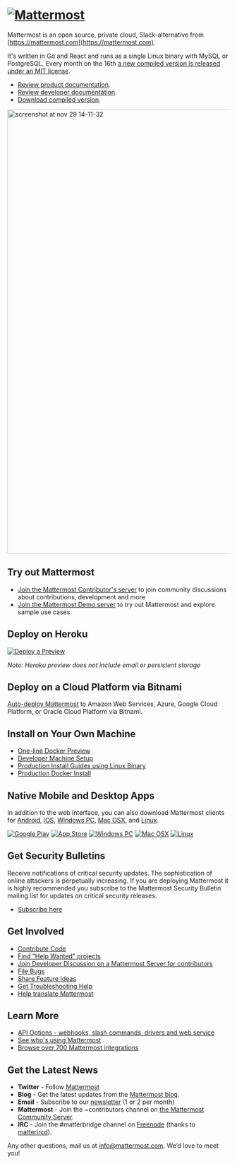 # [![Mattermost](https://user-images.githubusercontent.com/33878967/33095422-7c8aa7a4-ceb8-11e7-810a-4b261fdff6d6.png)](https://mattermost.org)

Mattermost is an open source, private cloud, Slack-alternative from [https://mattermost.com](https://mattermost.com).

It's written in Go and React and runs as a single Linux binary with MySQL or PostgreSQL. Every month on the 16th [a new compiled version is released under an MIT license](https://www.mattermost.com/download/).

- [Review product documentation](http://docs.mattermost.com/).
- [Review developer documentation](http://developers.mattermost.com/).
- [Download compiled version](https://mattermost.com/download).

<img width="1006" alt="screenshot at nov 29 14-11-32" src="https://user-images.githubusercontent.com/13119842/56807911-1bf66f00-67fe-11e9-9b7b-96ce9ceab645.png">

## Try out Mattermost

- [Join the Mattermost Contributor's server](https://community.mattermost.com/signup_user_complete/?id=f1924a8db44ff3bb41c96424cdc20676) to join community discussions about contributions, development and more
- [Join the Mattermost Demo server](https://demo.mattermost.com/signup_email) to try out Mattermost and explore sample use cases

## Deploy on Heroku

[![Deploy a Preview](https://www.herokucdn.com/deploy/button.svg)](https://heroku.com/deploy?template=https://github.com/mattermost/mattermost-heroku)

_Note: Heroku preview does not include email or persistent storage_

## Deploy on a Cloud Platform via Bitnami

[Auto-deploy Mattermost](https://mattermost.com/download/#bitnami) to Amazon Web Services, Azure, Google Cloud Platform, or Oracle Cloud Platform via Bitnami.

## Install on Your Own Machine

- [One-line Docker Preview](http://docs.mattermost.com/install/docker-local-machine.html#one-line-docker-install)
- [Developer Machine Setup](https://docs.mattermost.com/developer/dev-setup.html)
- [Production Install Guides using Linux Binary](https://mattermost.com/download/)
- [Production Docker Install](https://docs.mattermost.com/install/prod-docker.html)

## Native Mobile and Desktop Apps

In addition to the web interface, you can also download Mattermost clients for [Android](https://play.google.com/store/apps/details?id=com.mattermost.rn), [iOS](https://itunes.apple.com/us/app/mattermost/id1257222717?mt=8), [Windows PC](https://docs.mattermost.com/install/desktop.html#windows-10-windows-8-1-windows-7), [Mac OSX](https://docs.mattermost.com/install/desktop.html#macos-10-9), and [Linux](https://docs.mattermost.com/install/desktop.html#linux).

[![Google Play](https://user-images.githubusercontent.com/33878967/33095356-39b6fbf8-ceb8-11e7-8a61-c3a18fa5e658.png)](https://play.google.com/store/apps/details?id=com.mattermost.rn)  [![App Store](https://user-images.githubusercontent.com/33878967/33095353-397e69b4-ceb8-11e7-8175-f95a97d5274f.png)](https://itunes.apple.com/us/app/mattermost/id1257222717?mt=8)  [![Windows PC](https://user-images.githubusercontent.com/33878967/33095357-39cab8d2-ceb8-11e7-89a6-67dccc571ca3.png)](https://docs.mattermost.com/install/desktop.html#windows-10-windows-8-1-windows-7)  [![Mac OSX](https://user-images.githubusercontent.com/33878967/33095355-39a36f2a-ceb8-11e7-9b33-73d4f6d5d6c1.png)](https://docs.mattermost.com/install/desktop.html#macos-10-9)  [![Linux](https://user-images.githubusercontent.com/33878967/33095354-3990e256-ceb8-11e7-965d-b00a16e578de.png)](https://docs.mattermost.com/install/desktop.html#linux)

## Get Security Bulletins

Receive notifications of critical security updates. The sophistication of online attackers is perpetually increasing. If you are deploying Mattermost it is highly recommended you subscribe to the Mattermost Security Bulletin mailing list for updates on critical security releases.

- [Subscribe here](https://mattermost.com/blog/category/security-updates/)

## Get Involved

- [Contribute Code](https://developers.mattermost.com/contribute/getting-started/)
- [Find "Help Wanted" projects](https://github.com/mattermost/mattermost-server/issues?page=1&q=is%3Aissue+is%3Aopen+%22Help+Wanted%22&utf8=%E2%9C%93)
- [Join Developer Discussion on a Mattermost Server for contributors](https://community.mattermost.com/signup_user_complete/?id=f1924a8db44ff3bb41c96424cdc20676)
- [File Bugs](http://www.mattermost.org/filing-issues/)
- [Share Feature Ideas](https://www.mattermost.org/feature-ideas/)
- [Get Troubleshooting Help](https://forum.mattermost.org/t/how-to-use-the-troubleshooting-forum/150)
- [Help translate Mattermost](http://docs.mattermost.com/developer/localization.html#translation-process)

## Learn More

- [API Options - webhooks, slash commands, drivers and web service](https://api.mattermost.com/)
- [See who's using Mattermost](https://mattermost.com/blog/category/customer-stories/)
- [Browse over 700 Mattermost integrations](https://integrations.mattermost.com/)

## Get the Latest News

- **Twitter** - Follow [Mattermost](https://twitter.com/mattermost)
- **Blog** - Get the latest updates from the [Mattermost blog](https://mattermost.com/blog/).
- **Email** - Subscribe to our [newsletter](http://mattermost.us11.list-manage.com/subscribe?u=6cdba22349ae374e188e7ab8e&id=2add1c8034) (1 or 2 per month)
- **Mattermost** - Join the ~contributors channel on [the Mattermost Community Server](https://community.mattermost.com).
- **IRC** - Join the #matterbridge channel on [Freenode](https://freenode.net/) (thanks to [matterircd](https://github.com/42wim/matterircd)).

Any other questions, mail us at info@mattermost.com. We’d love to meet you!

